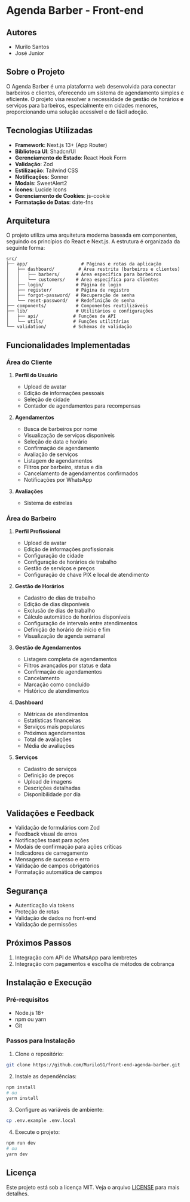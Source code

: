 # Agenda Barber - Front-end

## Autores
- Murilo Santos
- José Junior

## Sobre o Projeto
O Agenda Barber é uma plataforma web desenvolvida para conectar barbeiros e clientes, oferecendo um sistema de agendamento simples e eficiente. O projeto visa resolver a necessidade de gestão de horários e serviços para barbeiros, especialmente em cidades menores, proporcionando uma solução acessível e de fácil adoção.

## Tecnologias Utilizadas
- **Framework**: Next.js 13+ (App Router)
- **Biblioteca UI**: Shadcn/UI
- **Gerenciamento de Estado**: React Hook Form
- **Validação**: Zod
- **Estilização**: Tailwind CSS
- **Notificações**: Sonner
- **Modais**: SweetAlert2
- **Ícones**: Lucide Icons
- **Gerenciamento de Cookies**: js-cookie
- **Formatação de Datas**: date-fns

## Arquitetura
O projeto utiliza uma arquitetura moderna baseada em componentes, seguindo os princípios do React e Next.js. A estrutura é organizada da seguinte forma:

```
src/
├── app/                    # Páginas e rotas da aplicação
│   ├── dashboard/         # Área restrita (barbeiros e clientes)
│   │   ├── barbers/      # Área específica para barbeiros
│   │   └── customers/    # Área específica para clientes
│   ├── login/            # Página de login
│   ├── register/         # Página de registro
│   ├── forgot-password/  # Recuperação de senha
│   └── reset-password/   # Redefinição de senha
├── components/           # Componentes reutilizáveis
├── lib/                  # Utilitários e configurações
│   ├── api/             # Funções de API
│   └── utils/           # Funções utilitárias
└── validation/          # Schemas de validação
```

## Funcionalidades Implementadas

### Área do Cliente
1. **Perfil do Usuário**
   - Upload de avatar
   - Edição de informações pessoais
   - Seleção de cidade
   - Contador de agendamentos para recompensas

2. **Agendamentos**
   - Busca de barbeiros por nome
   - Visualização de serviços disponíveis
   - Seleção de data e horário
   - Confirmação de agendamento
   - Avaliação de serviços
   - Listagem de agendamentos
   - Filtros por barbeiro, status e dia
   - Cancelamento de agendamentos confirmados
   - Notificações por WhatsApp

3. **Avaliações**
   - Sistema de estrelas

### Área do Barbeiro
1. **Perfil Profissional**
   - Upload de avatar
   - Edição de informações profissionais
   - Configuração de cidade
   - Configuração de horários de trabalho
   - Gestão de serviços e preços
   - Configuração de chave PIX e local de atendimento

2. **Gestão de Horários**
   - Cadastro de dias de trabalho
   - Edição de dias disponíveis
   - Exclusão de dias de trabalho
   - Cálculo automático de horários disponíveis
   - Configuração de intervalo entre atendimentos
   - Definição de horário de início e fim
   - Visualização de agenda semanal

3. **Gestão de Agendamentos**
   - Listagem completa de agendamentos
   - Filtros avançados por status e data
   - Confirmação de agendamentos
   - Cancelamento
   - Marcação como concluído
   - Histórico de atendimentos

4. **Dashboard**
   - Métricas de atendimentos
   - Estatísticas financeiras
   - Serviços mais populares
   - Próximos agendamentos
   - Total de avaliações
   - Média de avaliações

5. **Serviços**
   - Cadastro de serviços
   - Definição de preços
   - Upload de imagens
   - Descrições detalhadas
   - Disponibilidade por dia

## Validações e Feedback
- Validação de formulários com Zod
- Feedback visual de erros
- Notificações toast para ações
- Modais de confirmação para ações críticas
- Indicadores de carregamento
- Mensagens de sucesso e erro
- Validação de campos obrigatórios
- Formatação automática de campos

## Segurança
- Autenticação via tokens
- Proteção de rotas
- Validação de dados no front-end
- Validação de permissões


## Próximos Passos
1. Integração com API de WhatsApp para lembretes
2. Integração com pagamentos e escolha de métodos de cobrança

## Instalação e Execução

### Pré-requisitos
- Node.js 18+
- npm ou yarn
- Git

### Passos para Instalação
1. Clone o repositório:
```bash
git clone https://github.com/MuriloSG/front-end-agenda-barber.git
```

2. Instale as dependências:
```bash
npm install
# ou
yarn install
```

3. Configure as variáveis de ambiente:
```bash
cp .env.example .env.local
```

4. Execute o projeto:
```bash
npm run dev
# ou
yarn dev
```

## Licença
Este projeto está sob a licença MIT. Veja o arquivo [LICENSE](LICENSE) para mais detalhes.

